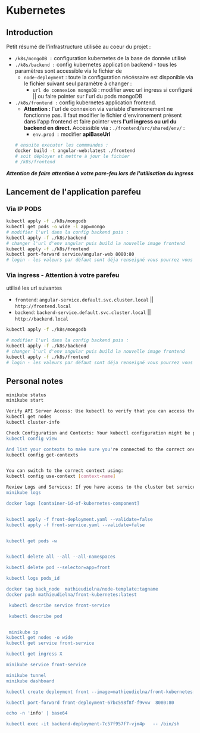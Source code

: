 # Kubernetes 

## Introduction 
Petit résumé de l'infrastructure utilisée au coeur du projet : 
* `/k8s/mongoDB :` configuration kubernetes de la base de donnée utilisé
* `./k8s/backend :` config kubernetes application backend - tous les paramètres sont accessible via le fichier de 
    * `node-deployment` : toute la configuration nécéssaire est disponible via le fichier suivant seul paramètre à changer :
        * `url de connexion mongoDB` : modifier avec url ingress si configuré || ou faire pointer sur l'url du pods mongoDB
* `./k8s/frontend :` config kubernetes application frontend. 
    * **Attention :** l'url de connexion via variable d'environement ne fonctionne pas. Il faut modifier le fichier d'environement présent dans l'app frontend et faire pointer vers **l'url ingress ou url du backend en direct.**
    Accessible via : `./frontend/src/shared/env/` : 
        * `env.prod :` modifier **apiBaseUrl**     
    ```sh
    # ensuite executer les commmandes : 
    docker build -t angular-web:latest ./frontend 
    # soit déployer et mettre à jour le fichier 
    # /k8s/frontend 
    ```

***Attention de faire attention à votre pare-feu lors de l'utilisation du ingress*** 

## Lancement de l'application parefeu 


### Via IP PODS
```sh
kubectl apply -f ./k8s/mongodb 
kubectl get pods -o wide -l app=mongo 
# modifier l'url dans la config backend puis : 
kubectl apply -f ./k8s/backend 
# changer l'url d'env angular puis build la nouvelle image frontend
kubectl apply -f ./k8s/frontend 
kubectl port-forward service/angular-web 8080:80 
# login - les valeurs par défaut sont déja renseigné vous pourrez vous login puis voir les valeurs insérées par défaut 
```

### Via ingress - Attention à votre parefeu
utilisé les url suivantes 
* `frontend`: `angular-service.default.svc.cluster.local` || `http://frontend.local`
* `backend`: `backend-service.default.svc.cluster.local` || `http://backend.local`

```sh 
kubectl apply -f ./k8s/mongodb 

# modifier l'url dans la config backend puis : 
kubectl apply -f ./k8s/backend 
# changer l'url d'env angular puis build la nouvelle image frontend
kubectl apply -f ./k8s/frontend 
# login - les valeurs par défaut sont déja renseigné vous pourrez vous login puis voir les valeurs insérées par défaut 
```

## Personal notes 
```sh
minikube status
minikube start

Verify API Server Access: Use kubectl to verify that you can access the Kubernetes API server. Simple commands like the following can confirm this:
kubectl get nodes
kubectl cluster-info

Check Configuration and Contexts: Your kubectl configuration might be pointing to the wrong context or a cluster that isn't currently running. Check your configuration with:
kubectl config view

And list your contexts to make sure you're connected to the correct one:
kubectl config get-contexts


You can switch to the correct context using:
kubectl config use-context [context-name]

Review Logs and Services: If you have access to the cluster but services are not responding as expected, check the logs for your Kubernetes components. For example, if you're running Kubernetes via Minikube, you might find useful logs with:
minikube logs

docker logs [container-id-of-kubernetes-component]


kubectl apply -f front-deployment.yaml --validate=false
kubectl apply -f front-service.yaml --validate=false


kubectl get pods -w


kubectl delete all --all --all-namespaces

kubectl delete pod --selector=app=front

kubectl logs pods_id

docker tag back_node  mathieudielna/node-template:tagname
docker push mathieudielna/front-kubernetes:latest      

 kubectl describe service front-service

 kubectl describe pod  


 minikube ip
kubectl get nodes -o wide 
kubectl get service front-service 

kubectl get ingress X

minikube service front-service

minikube tunnel
minikube dashboard

kubectl create deployment front --image=mathieudielna/front-kubernetes:latest

kubectl port-forward front-deployment-67bc598f8f-f9vvw  8080:80 

echo -n 'info' | base64

kubectl exec -it backend-deployment-7c57f957f7-vjm4p   -- /bin/sh
```
